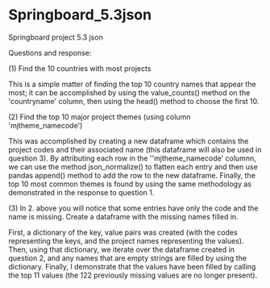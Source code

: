 # Springboard_5.3json
Springboard project 5.3 json

Questions and response:

(1) Find the 10 countries with most projects

This is a simple matter of finding the top 10 country names that appear the most; it can be accomplished by using the value_counts() method on the 'countryname' column, then using the head() method to choose the first 10. 

(2) Find the top 10 major project themes (using column 'mjtheme_namecode')

This was accomplished by creating a new dataframe which contains the project codes and their associated name (this dataframe will also be used in question 3). By attributing each row in the ''mjtheme_namecode' columnn, we can use the method json_normalize() to flatten each entry and then use pandas append() method to add the row to the new dataframe. Finally, the top 10 most common themes is found by using the same methodology as demonstrated in the response to question 1. 

(3) In 2. above you will notice that some entries have only the code and the name is missing. Create a dataframe with the missing names filled in.

First, a dictionary of the key, value pairs was created (with the codes representing the keys, and the project names representing the values). Then, using that dictionary, we iterate over the dataframe created in question 2, and any names that are empty strings are filled by using the dictionary. Finally, I demonstrate that the values have been filled by calling the top 11 values (the 122 previously missing values are no longer present). 

